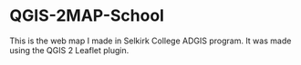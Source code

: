 # QGIS-2MAP-School
This is the web map I made in Selkirk College ADGIS program. It was made using the QGIS 2 Leaflet plugin. 
